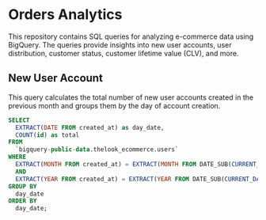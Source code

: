 # Orders Analytics

This repository contains SQL queries for analyzing e-commerce data using BigQuery. The queries provide insights into new user accounts, user distribution, customer status, customer lifetime value (CLV), and more.

## New User Account

This query calculates the total number of new user accounts created in the previous month and groups them by the day of account creation.

```sql
SELECT
  EXTRACT(DATE FROM created_at) as day_date,
  COUNT(id) as total
FROM
  `bigquery-public-data.thelook_ecommerce.users`
WHERE
  EXTRACT(MONTH FROM created_at) = EXTRACT(MONTH FROM DATE_SUB(CURRENT_DATE(), INTERVAL 1 MONTH))
  AND 
  EXTRACT(YEAR FROM created_at) = EXTRACT(YEAR FROM DATE_SUB(CURRENT_DATE(), INTERVAL 1 MONTH))
GROUP BY
  day_date
ORDER BY
  day_date;
```
